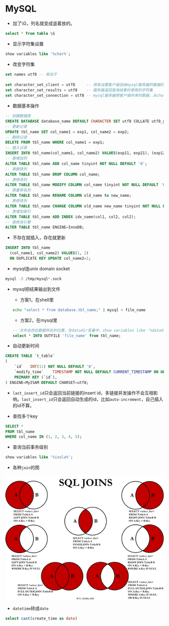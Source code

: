 # MySQL

* 加了\G，列名就变成竖着放的。

```sql
select * from table \G
```

* 显示字符集设置

```sql
show variables like '%char%';
```

* 改变字符集

```sql
set names utf8 -- 相当于

set character_set_client = utf8     -- 用来设置客户端送给mysql服务器的数据的字符集
set character_set_results = utf8    -- 服务器返回查询结果时使用的字符集
set character_set_connection = utf8 -- mysql服务器把客户端传来的数据，从character_set_client字符集转换成character_set_connection字符集
```

* 数据基本操作

```sql
-- 创建数据库
CREATE DATABASE database_name DEFAULT CHARACTER SET utf8 COLLATE utf8_general_ci;
-- 更新记录
UPDATE tbl_name SET col_name1 = exp1, col_name2 = exp2;
-- 删除记录
DELETE FROM tbl_name WHERE col_name1 = exp1;
-- 插入记录
INSERT INTO tbl_name(col_name1, col_name2) VALUES(exp11, exp21), (exp12, exp22);
-- 表增加列
ALTER TABLE tbl_name ADD col_name tinyint NOT NULL DEFAULT '0';
-- 表删除列
ALTER TABLE tbl_name DROP COLUMN col_name;
-- 表修改列
ALTER TABLE tbl_name MODIFY COLUMN col_name tinyint NOT NULL DEFAULT '0';
-- 表重命名列
ALTER TABLE tbl_name RENAME COLUMN old_name to new_name;
-- 表修改列
ALTER TABLE tbl_name CHANGE COLUMN old_name new_name tinyint NOT NULL DEFAULT '0';
-- 表增加索引
ALTER TABLE tbl_name ADD INDEX idx_name(col1, col2, col2);
-- 表修改引擎
ALTER TABLE tbl_name ENGINE=InnoDB;
```


* 不存在就插入，存在就更新

```sql
INSERT INTO tbl_name
  (col_name1, col_name2) VALUES(1, 2)
  ON DUPLICATE KEY UPDATE col_name2=1;
```


* mysql连unix domain socket

```sh
mysql -S /tmp/mysql*.sock
```

* mysql把结果输出到文件

    * 方案1，在shell里

    ```sh
    echo "select * from database.tbl_name;" | mysql > file_name
    ```

    * 方案2，在mysql里

    ```sql
    -- 文件会存在数据所在的位置，在datadir变量中，show variables like '%datadir%'可以看到，在/etc/my.conf里的datadir可配置
    select * INTO OUTFILE 'file_name' from tbl_name;
    ```

* 自动更新时间

```sql
CREATE TABLE `t_table`
(
    `id`   INT(11) NOT NULL DEFAULT '0',
    `modify_time`    TIMESTAMP NOT NULL DEFAULT CURRENT_TIMESTAMP ON UPDATE CURRENT_TIMESTAMP,
    PRIMARY KEY (`id`),
) ENGINE=MyISAM DEFAULT CHARSET=utf8;

```

* `last_insert_id`只会返回当前链接的insert id，多链接并发操作不会互相影响。`last_insert_id`只会返回自动生成的id，比如`auto-increment`，自己插入的id不算。

* 查找多个key

```sql
SELECT *
FROM tbl_name
WHERE col_name IN (1, 2, 3, 4, 5);
```

* 查询当前事务级别

```sql
show variables like '%isola%';
```

* 各种`join`的图

![](/attach/mysql/mysql-joins.png)

* `datetime`转成`date`

```sql
select cast(create_time as date)
```
